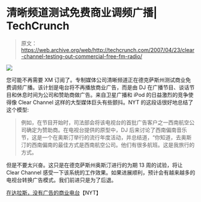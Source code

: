# 清晰频道测试免费商业调频广播| TechCrunch

> 原文：<https://web.archive.org/web/http://techcrunch.com/2007/04/23/clear-channel-testing-out-commercial-free-fm-radio/>

![](img/600a636b738cf7b3077aadb797786f0b.png)

您可能不再需要 XM 订阅了。专制媒体公司清晰频道正在德克萨斯州测试商业免费调频广播。该计划是电台将不再播放商业广告，而是由 DJ 在广播节目、谈话节目和休息时间为公司和赞助商做广告。来自卫星广播和 iPod 的日益激烈的竞争使得像 Clear Channel 这样的大型媒体巨头有些颤抖。NYT 的这段话很好地总结了这个模型:

> 例如，在节目开始时，司法部会将该电视台的首批广告客户之一西南航空公司确定为赞助商。在电视台提供的原型中，DJ 后来讨论了西南偏南音乐节，这是一个在奥斯汀举行的流行年度活动，并总结道，“你知道，去奥斯汀的西南偏南的最佳方式是西南航空公司。他们有很多航班。这是我旅行的方式。

但是不要太兴奋。这只是在德克萨斯州奥斯汀进行的为期 13 周的试验，将让 Clear Channel 感受一下该系统的工作效果。如果进展顺利，预计会有越来越多的电视台转换广告模式。我们前进只是为了后退。

[在达拉斯，没有广告的商业电台](https://web.archive.org/web/20180204184539/http://www.nytimes.com/2007/04/23/business/media/23radio.html?ei=5090&en=670c6a16935488ef&ex=1334980800&adxnnl=1&partner=rssuserland&emc=rss&pagewanted=print&adxnnlx=1177329861-xPDf5BgGat842qpbWgJo7Q)【NYT】